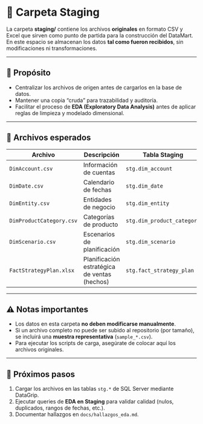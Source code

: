 # 📂 Carpeta Staging

La carpeta **staging/** contiene los archivos **originales** en formato CSV y Excel que sirven como punto de partida para la construcción del DataMart.  
En este espacio se almacenan los datos **tal como fueron recibidos**, sin modificaciones ni transformaciones.

---

## 🎯 Propósito
- Centralizar los archivos de origen antes de cargarlos en la base de datos.  
- Mantener una copia “cruda” para trazabilidad y auditoría.  
- Facilitar el proceso de **EDA (Exploratory Data Analysis)** antes de aplicar reglas de limpieza y modelado dimensional.  

---

## 📑 Archivos esperados

| Archivo                 | Descripción                                | Tabla Staging   |
|--------------------------|--------------------------------------------|-----------------|
| `DimAccount.csv`        | Información de cuentas                     | `stg.dim_account` |
| `DimDate.csv`           | Calendario de fechas                       | `stg.dim_date` |
| `DimEntity.csv`         | Entidades de negocio                       | `stg.dim_entity` |
| `DimProductCategory.csv`| Categorías de producto                      | `stg.dim_product_category` |
| `DimScenario.csv`       | Escenarios de planificación                | `stg.dim_scenario` |
| `FactStrategyPlan.xlsx` | Planificación estratégica de ventas (hechos)| `stg.fact_strategy_plan` |

---

## ⚠️ Notas importantes
- Los datos en esta carpeta **no deben modificarse manualmente**.  
- Si un archivo completo no puede ser subido al repositorio (por tamaño), se incluirá una **muestra representativa** (`sample_*.csv`).  
- Para ejecutar los scripts de carga, asegúrate de colocar aquí los archivos originales.  

---

## 🔗 Próximos pasos
1. Cargar los archivos en las tablas `stg.*` de SQL Server mediante DataGrip.  
2. Ejecutar queries de **EDA en Staging** para validar calidad (nulos, duplicados, rangos de fechas, etc.).  
3. Documentar hallazgos en `docs/hallazgos_eda.md`.  